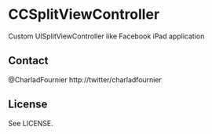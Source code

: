 # CCSplitViewController
Custom UISplitViewController like Facebook iPad application

## Contact

@CharladFournier http://twitter/charladfournier

## License

See LICENSE.

